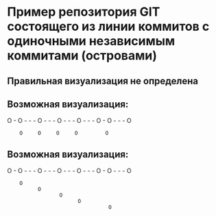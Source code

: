 # Пример репозитория GIT состоящего из линии коммитов с одиночными независимым коммитами (островами)

## Правильная визуализация не определена

## Возможная визуализация:
O - O - - - O - - - O - - - O - - - O - O - - - O

        O     O     O     O         O

## Возможная визуализация:
O - O - - - O - - - O - - - O - - - O - O - - - O

        O
              O
                     O
                           O
                                     O
